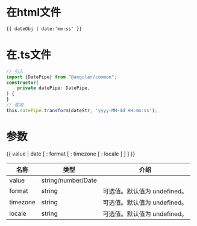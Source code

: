# 在html文件
```html
{{ dateObj | date:'mm:ss' }}
```

# 在.ts文件
```typescript
// 引入
import {DatePipe} from "@angular/common";
constructor(
    private datePipe: DatePipe,
) {
}
// 使用
this.datePipe.transform(dateStr, 'yyyy-MM-dd HH:mm:ss');
```

# 参数
{{ value | date [ : format [ : timezone [ : locale ] ] ] }}

|   名称   |   类型   |   介绍   |
| ---- | ---- | ---- |
|  value    |   string/number/Date   |      |
|   format   |   string   |   可选值。默认值为 undefined。   |
|  timezone    |   string   |   可选值。默认值为 undefined。   |
|  locale    |   string   |   可选值。默认值为 undefined。   |
